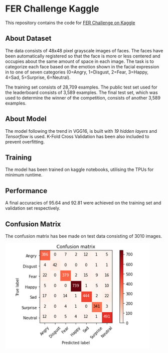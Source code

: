 # FER Challenge Kaggle

This repository contains the code for [FER Challenge on Kaggle](https://www.kaggle.com/c/challenges-in-representation-learning-facial-expression-recognition-challenge)

## About Dataset

The data consists of 48x48 pixel grayscale images of faces. The faces have been automatically registered so that the face is more or less centered and occupies about the same amount of space in each image. The task is to categorize each face based on the emotion shown in the facial expression in to one of seven categories (0=Angry, 1=Disgust, 2=Fear, 3=Happy, 4=Sad, 5=Surprise, 6=Neutral).

The training set consists of 28,709 examples. The public test set used for the leaderboard consists of 3,589 examples. The final test set, which was used to determine the winner of the competition, consists of another 3,589 examples.

##  About Model

The model following the trend in VGG16, is built with *19 hidden layers* and *Tensorflow* is used. K-Fold Cross Validation has been also included to prevent overfitting. 

## Training

The model has been trained on kaggle notebooks, utilising the TPUs for minimum runtime.

## Performance

A final accuracies of 95.64 and 92.81 were achieved on the training set and validation set respectively.

## Confusion Matrix

The confusion matrix has bee made on test data consisting of 3010 images.

![ConfusionMatrix](https://github.com/gauravsharma-97/FER-Challenge/blob/master/Confusion%20Matrix.PNG)
